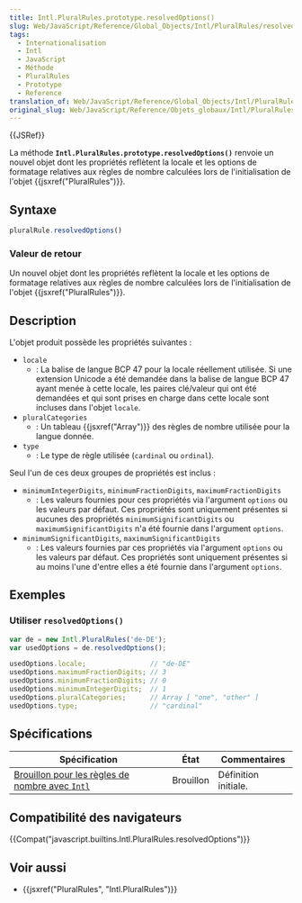```yaml
---
title: Intl.PluralRules.prototype.resolvedOptions()
slug: Web/JavaScript/Reference/Global_Objects/Intl/PluralRules/resolvedOptions
tags:
  - Internationalisation
  - Intl
  - JavaScript
  - Méthode
  - PluralRules
  - Prototype
  - Reference
translation_of: Web/JavaScript/Reference/Global_Objects/Intl/PluralRules/resolvedOptions
original_slug: Web/JavaScript/Reference/Objets_globaux/Intl/PluralRules/resolvedOptions
---
```

{{JSRef}}

La méthode **`Intl.PluralRules.prototype.resolvedOptions()`** renvoie un nouvel objet dont les propriétés reflètent la locale et les options de formatage relatives aux règles de nombre calculées lors de l'initialisation de l'objet {{jsxref("PluralRules")}}.

## Syntaxe

```js
pluralRule.resolvedOptions()
```

### Valeur de retour

Un nouvel objet dont les propriétés reflètent la locale et les options de formatage relatives aux règles de nombre calculées lors de l'initialisation de l'objet {{jsxref("PluralRules")}}.

## Description

L'objet produit possède les propriétés suivantes :

- `locale`
  - : La balise de langue BCP 47 pour la locale réellement utilisée. Si une extension Unicode a été demandée dans la balise de langue BCP 47 ayant menée à cette locale, les paires clé/valeur qui ont été demandées et qui sont prises en charge dans cette locale sont incluses dans l'objet `locale`.
- `pluralCategories`
  - : Un tableau {{jsxref("Array")}} des règles de nombre utilisée pour la langue donnée.
- `type`
  - : Le type de règle utilisée (`cardinal` ou `ordinal`).

Seul l'un de ces deux groupes de propriétés est inclus :

- `minimumIntegerDigits`, `minimumFractionDigits`, `maximumFractionDigits`
  - : Les valeurs fournies pour ces propriétés via l'argument `options` ou les valeurs par défaut. Ces propriétés sont uniquement présentes si aucunes des propriétés `minimumSignificantDigits` ou `maximumSignificantDigits` n'a été fournie dans l'argument `options`.
- `minimumSignificantDigits`, `maximumSignificantDigits`
  - : Les valeurs fournies par ces propriétés via l'argument `options` ou les valeurs par défaut. Ces propriétés sont uniquement présentes si au moins l'une d'entre elles a été fournie dans l'argument `options`.

## Exemples

### Utiliser `resolvedOptions()`

```js
var de = new Intl.PluralRules('de-DE');
var usedOptions = de.resolvedOptions();

usedOptions.locale;                // "de-DE"
usedOptions.maximumFractionDigits; // 3
usedOptions.minimumFractionDigits; // 0
usedOptions.minimumIntegerDigits;  // 1
usedOptions.pluralCategories;      // Array [ "one", "other" ]
usedOptions.type;                  // "cardinal"
```

## Spécifications

| Spécification                                                                                                         | État      | Commentaires         |
| --------------------------------------------------------------------------------------------------------------------- | --------- | -------------------- |
| [Brouillon pour les règles de nombre avec `Intl`](https://rawgit.com/caridy/intl-plural-rules-spec/master/index.html) | Brouillon | Définition initiale. |

## Compatibilité des navigateurs

{{Compat("javascript.builtins.Intl.PluralRules.resolvedOptions")}}

## Voir aussi

- {{jsxref("PluralRules", "Intl.PluralRules")}}
